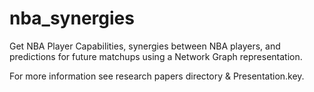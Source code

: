 # nba_synergies

Get NBA Player Capabilities, synergies between NBA players, and predictions for future matchups using a Network Graph representation.

For more information see research papers directory & Presentation.key.
